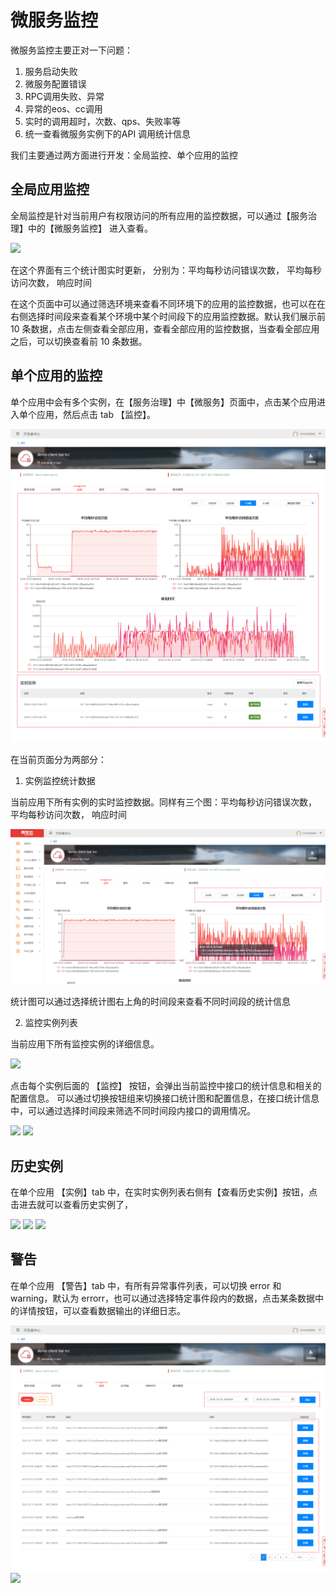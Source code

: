 # 微服务监控

微服务监控主要正对一下问题：
1. 服务启动失败
2. 微服务配置错误
3. RPC调用失败、异常
4. 异常的eos、cc调用
5. 实时的调用超时，次数、qps、失败率等
6. 统一查看微服务实例下的API 调用统计信息

我们主要通过两方面进行开发：全局监控、单个应用的监控

## 全局应用监控

全局监控是针对当前用户有权限访问的所有应用的监控数据，可以通过【服务治理】中的【微服务监控】 进入查看。

![](images/monitor.png)

在这个界面有三个统计图实时更新， 分别为：平均每秒访问错误次数， 平均每秒访问次数， 响应时间

在这个页面中可以通过筛选环境来查看不同环境下的应用的监控数据，也可以在在右侧选择时间段来查看某个环境中某个时间段下的应用监控数据。默认我们展示前 10 条数据，点击左侧查看全部应用，查看全部应用的监控数据，当查看全部应用之后，可以切换查看前 10 条数据。


## 单个应用的监控

单个应用中会有多个实例，在【服务治理】中【微服务】页面中，点击某个应用进入单个应用，然后点击 tab 【监控】。

![](images/app-monitor.png)

在当前页面分为两部分：

1. 实例监控统计数据

当前应用下所有实例的实时监控数据。同样有三个图：平均每秒访问错误次数， 平均每秒访问次数， 响应时间

![](images/app-monitor-echart.png)

统计图可以通过选择统计图右上角的时间段来查看不同时间段的统计信息

2.  监控实例列表

当前应用下所有监控实例的详细信息。

![](images/app-monitor-interface.png)

点击每个实例后面的 【监控】 按钮，会弹出当前监控中接口的统计信息和相关的配置信息。
可以通过切换按钮组来切换接口统计图和配置信息，在接口统计信息中，可以通过选择时间段来筛选不同时间段内接口的调用情况。

![](images/app-interface-echart.png)
![](images/app-interface-setting.png)

## 历史实例

在单个应用 【实例】tab 中，在实时实例列表右侧有【查看历史实例】按钮，点击进去就可以查看历史实例了，

![](images/history-monitor.png)
![](images/history-monitor-button.png)
![](images/history-monitor-interface.png)

## 警告

在单个应用 【警告】tab 中，有所有异常事件列表，可以切换 error 和 warning，默认为 errorr，也可以通过选择特定事件段内的数据，点击某条数据中的详情按钮，可以查看数据输出的详细日志。

![](images/app-event.png)
![](images/app-event-detial.png)



